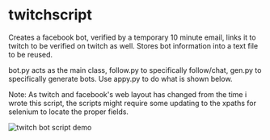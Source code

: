 # twitchscript

Creates a facebook bot, verified by a temporary 10 minute email, links it to twitch to be verified on twitch as well.
Stores bot information into a text file to be reused.

bot.py acts as the main class, follow.py to specifically follow/chat, gen.py to specifically generate bots.
Use appy.py to do what is shown below.

Note: As twitch and facebook's web layout has changed from the time i wrote this script, the scripts might require some updating to the xpaths for selenium to locate the proper fields.

![twitch bot script demo](demo.gif)
